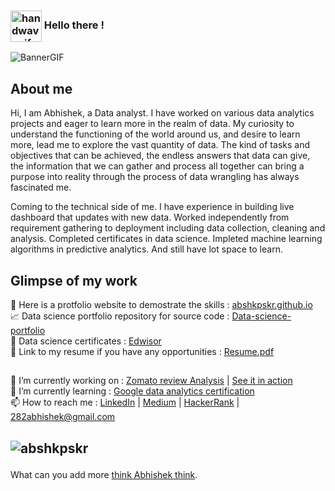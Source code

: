 ### <img alt="handwavegif" src="https://user-images.githubusercontent.com/39513876/112366216-8cfe7400-8cfe-11eb-8116-7d3dbae20e97.gif" width="50" align="center"/> Hello there !

![BannerGIF](https://media.giphy.com/media/LnpP5fY0Kd5YZCLT94/giphy.gif)

## About me
Hi, I am Abhishek, a Data analyst. I have worked on various data analytics projects and eager to learn more in the realm of data. My curiosity to understand the functioning of the world around us, and desire to learn more, lead me to explore the vast quantity of data. The kind of tasks and objectives that can be achieved, the endless answers that data can give, the information that we can gather and process all together can bring a purpose into reality through the process of data wrangling has always fascinated me.

Coming to the technical side of me. I have experience in building live dashboard that updates with new data. Worked independently from requirement gathering to deployment including data collection, cleaning and analysis. Completed certificates in data science. Impleted machine learning algorithms in predictive analytics. And still have lot space to learn.

## Glimpse of my work
:closed_book: Here is a protfolio website to demostrate the skills :  [abshkpskr.github.io](https://abshkpskr.github.io) </br>
:chart_with_upwards_trend: Data science portfolio repository for source code : [Data-science-portfolio](https://github.com/AbshkPskr/Data-science-portfolio) </br>
:scroll: Data science certificates : [Edwisor](https://github.com/AbshkPskr/abshkpskr.github.io/blob/master/Certificates/Edwisor.pdf) </br>
:page_facing_up: Link to my resume if you have any opportunities : [Resume.pdf](https://github.com/AbshkPskr/abshkpskr.github.io/blob/master/resume/resume.pdf)

## 
🔭 I’m currently working on : [Zomato review Analysis](https://github.com/AbshkPskr/Zomato-Reviews-Analysis) | [See it in action](http://abshkpskr211.pythonanywhere.com/) </br>
🌱 I’m currently learning : [Google data analytics certification](https://www.coursera.org/professional-certificates/google-data-analytics) </br>
📫 How to reach me : [LinkedIn](https://www.linkedin.com/in/abshkpskr/) | [Medium](https://medium.com/https://medium.com/@282abhishek) | [HackerRank](https://www.hackerrank.com/282abhishek) | 282abhishek@gmail.com

<!-- 👯 I’m looking to collaborate on ...
- 🤔 I’m looking for help with ...
- 💬 Ask me about ...
- 😄 Pronouns: ...
- ⚡ Fun fact: ...
-->

## 
## <p><img align="center" src="https://github-readme-stats.vercel.app/api/top-langs?username=abshkpskr&show_icons=true&locale=en&layout=compact" alt="abshkpskr" /></p>

What can you add more [think Abhishek think](https://www.reddit.com/r/Thinkmarkthink/).
